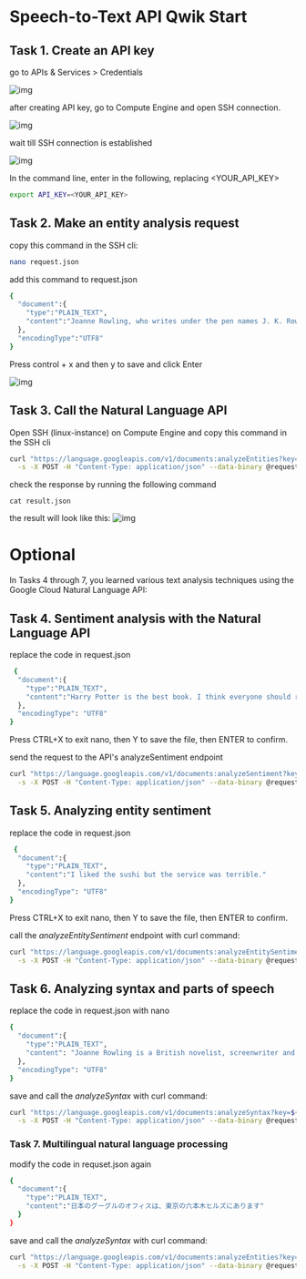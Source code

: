 #  Speech-to-Text API Qwik Start #

## Task 1. Create an API key ##

go to APIs & Services > Credentials

![img](asset/api.png)

after creating API key, go to Compute Engine and open SSH connection.

![img](asset/openSSH.png)

wait till SSH connection is established

![img](asset/SSH.png)

In the command line, enter in the following, replacing <YOUR_API_KEY>
```bash
export API_KEY=<YOUR_API_KEY>
```



## Task 2. Make an entity analysis request ##

copy this command in the SSH cli:

```bash
nano request.json
```
add this command to request.json

```bash
{
  "document":{
    "type":"PLAIN_TEXT",
    "content":"Joanne Rowling, who writes under the pen names J. K. Rowling and Robert Galbraith, is a British novelist and screenwriter who wrote the Harry Potter fantasy series."
  },
  "encodingType":"UTF8"
}
```
Press control + x and then y to save and click Enter

![img](asset/request.png)

## Task 3. Call the Natural Language API ##

Open SSH (linux-instance) on Compute Engine and copy this command in the SSH cli

```bash
curl "https://language.googleapis.com/v1/documents:analyzeEntities?key=${API_KEY}" \
  -s -X POST -H "Content-Type: application/json" --data-binary @request.json > result.json
```
check the response by running the following command
```
cat result.json
```
the result will look like this:
![img](asset/result.png)

# Optional #
In Tasks 4 through 7, you learned various text analysis techniques using the Google Cloud Natural Language API: 

## Task 4. Sentiment analysis with the Natural Language API ##

replace the code in request.json
```bash
 {
  "document":{
    "type":"PLAIN_TEXT",
    "content":"Harry Potter is the best book. I think everyone should read it."
  },
  "encodingType": "UTF8"
}
```
Press CTRL+X to exit nano, then Y to save the file, then ENTER to confirm.

send the request to the API's analyzeSentiment endpoint
```bash
curl "https://language.googleapis.com/v1/documents:analyzeSentiment?key=${API_KEY}" \
  -s -X POST -H "Content-Type: application/json" --data-binary @request.json
```
## Task 5. Analyzing entity sentiment ##

replace the code in request.json
```bash
 {
  "document":{
    "type":"PLAIN_TEXT",
    "content":"I liked the sushi but the service was terrible."
  },
  "encodingType": "UTF8"
}
```
Press CTRL+X to exit nano, then Y to save the file, then ENTER to confirm.

call the *analyzeEntitySentiment* endpoint with curl command:
```bash
curl "https://language.googleapis.com/v1/documents:analyzeEntitySentiment?key=${API_KEY}" \
  -s -X POST -H "Content-Type: application/json" --data-binary @request.json
```

## Task 6. Analyzing syntax and parts of speech ##

replace the code in request.json with nano

```bash
{
  "document":{
    "type":"PLAIN_TEXT",
    "content": "Joanne Rowling is a British novelist, screenwriter and film producer."
  },
  "encodingType": "UTF8"
}
```

save and call the *analyzeSyntax* with curl command:

```bash
curl "https://language.googleapis.com/v1/documents:analyzeSyntax?key=${API_KEY}" \
  -s -X POST -H "Content-Type: application/json" --data-binary @request.json
```

### Task 7. Multilingual natural language processing ##

modify the code in requset.json again

```bash
{
  "document":{
    "type":"PLAIN_TEXT",
    "content":"日本のグーグルのオフィスは、東京の六本木ヒルズにあります"
  }
}
```
save and call the *analyzeSyntax* with curl command:
```bash
curl "https://language.googleapis.com/v1/documents:analyzeEntities?key=${API_KEY}" \
  -s -X POST -H "Content-Type: application/json" --data-binary @request.json
```







